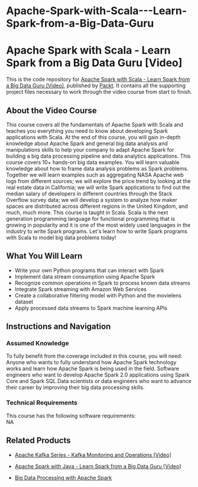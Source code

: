 # Apache-Spark-with-Scala---Learn-Spark-from-a-Big-Data-Guru
# Apache Spark with Scala - Learn Spark from a Big Data Guru [Video]
This is the code repository for [Apache Spark with Scala - Learn Spark from a Big Data Guru [Video]](https://www.packtpub.com/application-development/big-data-processing-apache-spark?utm_source=github&utm_medium=repository&utm_campaign=9781789953688), published by [Packt](https://www.packtpub.com/?utm_source=github). It contains all the supporting project files necessary to work through the video course from start to finish.
## About the Video Course
This course covers all the fundamentals of Apache Spark with Scala and teaches you everything you need to know about developing Spark applications with Scala. At the end of this course, you will gain in-depth knowledge about Apache Spark and general big data analysis and manipulations skills to help your company to adapt Apache Spark for building a big data processing pipeline and data analytics applications. This course covers 10+ hands-on big data examples. You will learn valuable knowledge about how to frame data analysis problems as Spark problems. Together we will learn examples such as aggregating NASA Apache web logs from different sources; we will explore the price trend by looking at the real estate data in California; we will write Spark applications to find out the median salary of developers in different countries through the Stack Overflow survey data; we will develop a system to analyze how maker spaces are distributed across different regions in the United Kingdom, and much, much more. This course is taught in Scala. Scala is the next generation programming language for functional programming that is growing in popularity and it is one of the most widely used languages in the industry to write Spark programs. Let's learn how to write Spark programs with Scala to model big data problems today!

<H2>What You Will Learn</H2>
<DIV class=book-info-will-learn-text>
<UL>
<LI>Write your own Python programs that can interact with Spark 
<LI>Implement data stream consumption using Apache Spark 
<LI>Recognize common operations in Spark to process known data streams 
<LI>Integrate Spark streaming with Amazon Web Services 
<LI>Create a collaborative filtering model with Python and the movielens dataset 
<LI>Apply processed data streams to Spark machine learning APIs </LI></UL></DIV>

## Instructions and Navigation
### Assumed Knowledge
To fully benefit from the coverage included in this course, you will need:<br/>
Anyone who wants to fully understand how Apache Spark technology works and learn how Apache Spark is being used in the field. Software engineers who want to develop Apache Spark 2.0 applications using Spark Core and Spark SQL.Data scientists or data engineers who want to advance their career by improving their big data processing skills.
### Technical Requirements
This course has the following software requirements:<br/>
NA

## Related Products
* [Apache Kafka Series - Kafka Monitoring and Operations [Video]](https://www.packtpub.com/application-development/big-data-processing-apache-spark?utm_source=github&utm_medium=repository&utm_campaign=9781789953688)

* [Apache Spark with Java - Learn Spark from a Big Data Guru [Video]](https://www.packtpub.com/application-development/big-data-processing-apache-spark?utm_source=github&utm_medium=repository&utm_campaign=9781789953688)

* [Big Data Processing with Apache Spark](https://www.packtpub.com/application-development/big-data-processing-apache-spark?utm_source=github&utm_medium=repository&utm_campaign=9781789953688)

